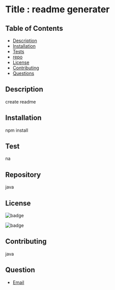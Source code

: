 # Title : readme generater

## Table of Contents
- [Description](#Description)
- [Installation](#Installation)
- [Tests](#Test)
- [repo](#Repo)
- [License](#License)
- [Contributing](#Contributing)
- [Questions](#Questions)

## Description
create readme

## Installation 
npm install

## Test 
na

## Repository 
java

## License 

![badge](https://shields.io/badge/license-GNU)

![badge](https://shields.io/badge/downloads-120%2Fweek-green)

## Contributing 
java

## Question 

* [Email](abuye@gmail.com)